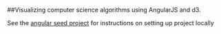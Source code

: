 ##Visualizing computer science algorithms using AngularJS and d3.

See the [angular seed project](https://github.com/angular/angular-seed) for instructions on setting up project locally
